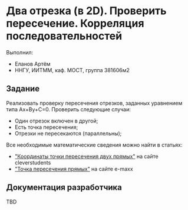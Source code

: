 ﻿# Два отрезка (в 2D). Проверить пересечение. Корреляция последовательностей
Выполнил:

 - Еланов Артём
 - ННГУ, ИИТММ, каф. МОСТ, группа 381606м2

## Задание

Реализовать проверку пересечения отрезков, заданных уравнением типа Ax+By+C=0.
Проверить следующие случаи:

- Один отрезок включен в другой;
- Есть точка пересечения;
- Отрезки не пересекаются (параллельны);


Все необходимые математические сведения можно найти в статьях:
- ["Координаты точки пересечения двух прямых"][line1] на сайте cleverstudents
- ["Точка пересечения прямых"][line2] на сайте e-maxx

## Документация разработчика

TBD

<!-- LINKS -->

[line1]: http://www.cleverstudents.ru/line_and_plane/intersection_point_of_straight_lines.html
[line2]: http://e-maxx.ru/algo/lines_intersection